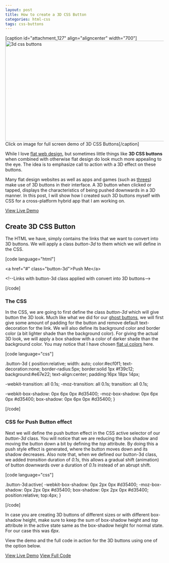 ```yaml
---
layout: post
title: How to create a 3D CSS Button
categories: html-css
tags: css-buttons
---
```

[caption id="attachment_127" align="aligncenter" width="700"]<a href="http://codepen.io/kanishkkunal/full/KwpGNa/" target="_blank"><img class="wp-image-127 size-full" title="3D CSS Buttons" src="http://codingtips.kanishkkunal.in/wp-content/uploads/sites/11/2014/11/3d-css-buttons.png" alt="3d css buttons" width="700" height="320" /></a> Click on image for full screen demo of 3D CSS Buttons[/caption]

While I love <a href="/tag/flat-web-design/">flat web design</a>, but sometimes little things like <strong>3D CSS buttons</strong> when combined with otherwise flat design do look much more appealing to the eye. The idea is to emphasize call to action with a 3D effect on these buttons.

Many flat design websites as well as apps and games (such as <a href="http://asherv.com/threes/" target="_blank">threes</a>) make use of 3D buttons in their interface. A 3D button when clicked or tapped, displays the characteristics of being pushed downwards in a 3D manner. In this post, I will show how I created such 3D buttons myself with CSS for a cross-platform hybrid app that I am working on.

<a class="ghost-button" href="http://codepen.io/kanishkkunal/full/KwpGNa/" target="_blank">View Live Demo</a>
<h2>Create 3D CSS Button</h2>
The HTML we have, simply contains the links that we want to convert into 3D buttons. We will apply a class <em>button-3d</em> to them which we will define in the CSS.

[code language="html"]

&lt;a href=&quot;#&quot; class=&quot;button-3d&quot;&gt;Push Me&lt;/a&gt;

&lt;!--Links with button-3d class applied with convert into 3D buttons--&gt;

[/code]

<h3>The CSS</h3>
In the CSS, we are going to first define the class <em>button-3d</em> which will give button the 3D look. Much like what we did for our <a title="Super simple Ghost Button CSS" href="http://codingtips.kanishkkunal.in/super-simple-ghost-button-css/">ghost buttons</a>, we will first give some amount of padding for the button and remove default text-decoration for the link. We will also define its background color and border color (a bit lighter shade than the background color). For giving the actual 3D look, we will apply a box shadow with a color of darker shade than the background color. You may notice that I have chosen <a href="http://superdevresources.com/directory/design-resources/flat-ui-colors/" target="_blank">flat ui colors</a> here.

[code language="css"]

.button-3d {
 position:relative;
 width: auto;
 color:#ecf0f1;
 text-decoration:none;
 border-radius:5px;
 border:solid 1px #f39c12;
 background:#e67e22;
 text-align:center;
 padding:16px 18px 14px;

 -webkit-transition: all 0.1s;
 -moz-transition: all 0.1s;
 transition: all 0.1s;

 -webkit-box-shadow: 0px 6px 0px #d35400;
 -moz-box-shadow: 0px 6px 0px #d35400;
 box-shadow: 0px 6px 0px #d35400;
}

[/code]

<h3>CSS for Push Button effect</h3>
Next we will define the push button effect in the CSS active selector of our <em>button-3d</em> class. You will notice that we are reducing the box shadow and moving the button down a bit by defining the <em>top</em> attribute. By doing this a push style effect is generated, where the button moves down and its shadow decreases. Also note that, when we defined our button-3d class, we added <em>transition</em> duration of <em>0.1s</em>, this allows a gradual shift (animation) of button downwards over a duration of <em>0.1s</em> instead of an abrupt shift.

[code language="css"]

.button-3d:active{
 -webkit-box-shadow: 0px 2px 0px #d35400;
 -moz-box-shadow: 0px 2px 0px #d35400;
 box-shadow: 0px 2px 0px #d35400;
 position:relative;
 top:4px;
}

[/code]

In case you are creating 3D buttons of different sizes or with different box-shadow height, make sure to keep the sum of box-shadow height and <em>top</em> attribute in the active state same as the box-shadow height for normal state. For our case this was <em>6px</em>.

View the demo and the full code in action for the 3D buttons using one of the option below.

<a class="ghost-button" href="http://codepen.io/kanishkkunal/full/KwpGNa/" target="_blank">View Live Demo</a> <a class="ghost-button" href="http://codepen.io/kanishkkunal/pen/KwpGNa" target="_blank">View Full Code</a>
